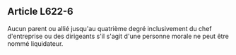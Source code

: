 Article L622-6
----
Aucun parent ou allié jusqu'au quatrième degré inclusivement du chef
d'entreprise ou des dirigeants s'il s'agit d'une personne morale ne peut être
nommé liquidateur.
